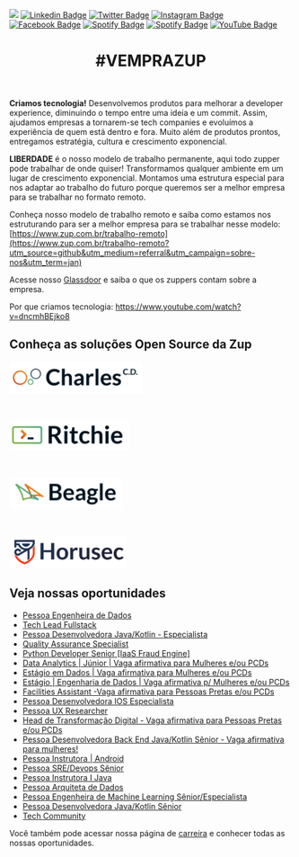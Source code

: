 ![](images/header-nova-pagina-carreiras.gif)
[![Linkedin Badge](https://img.shields.io/badge/LinkedIn-0077B5?style=for-the-badge&logo=linkedin&logoColor=white)](https://www.linkedin.com/company/zupinnovation/) 
[![Twitter Badge](https://img.shields.io/badge/Twitter-1DA1F2?style=for-the-badge&logo=twitter&logoColor=white)](https://twitter.com/ZupInnovation) 
[![Instagram Badge](https://img.shields.io/badge/Instagram-E4405F?style=for-the-badge&logo=instagram&logoColor=white)](https://www.instagram.com/zupinnovation/) 
[![Facebook Badge](https://img.shields.io/badge/Facebook-1877F2?style=for-the-badge&logo=facebook&logoColor=white)](https://www.facebook.com/ZupInnovation/) 
[![Spotify Badge](https://img.shields.io/badge/Spotify-1ED760?&style=for-the-badge&logo=spotify&logoColor=white)](https://open.spotify.com/show/01ZXvnvBJ6GHlt3QOAUAfB?si=GHqNwbLHSIm8o6H-aeOrZQ) 
[![Spotify Badge](https://img.shields.io/badge/GitHub-100000?style=for-the-badge&logo=github&logoColor=white)](https://github.com/ZupIT/) 
[![YouTube Badge](https://img.shields.io/badge/YouTube-FF0000?style=for-the-badge&logo=youtube&logoColor=white)](https://www.youtube.com/channel/UCJWZyJ-36yNscqnnHiwjkhQ) 

<h1 align="center">#VEMPRAZUP</h1>
<br/>

<strong>Criamos tecnologia!</strong> Desenvolvemos produtos para melhorar a developer experience, diminuindo o tempo entre uma ideia e um commit. Assim, ajudamos empresas a tornarem-se tech companies e evoluímos a experiência de quem está dentro e fora. Muito além de produtos prontos, entregamos estratégia, cultura e crescimento exponencial.

<strong>LIBERDADE</strong> é o nosso modelo de trabalho permanente, aqui todo zupper pode trabalhar de onde quiser! Transformamos qualquer ambiente em um lugar de crescimento exponencial. Montamos uma estrutura especial para nos adaptar ao trabalho do futuro porque queremos ser a melhor empresa para se trabalhar no formato remoto.

Conheça nosso modelo de trabalho remoto e saiba como estamos nos estruturando para ser a melhor empresa para se trabalhar nesse modelo: [https://www.zup.com.br/trabalho-remoto](https://www.zup.com.br/trabalho-remoto?utm_source=github&utm_medium=referral&utm_campaign=sobre-nos&utm_term=jan)

Acesse nosso [Glassdoor](https://www.glassdoor.com.br/Vis%C3%A3o-geral/Trabalhar-na-Zup-Innovation-EI_IE2482761.13,27.htm) e saiba o que os zuppers contam sobre a empresa.

Por que criamos tecnologia: https://www.youtube.com/watch?v=dncmhBEjko8 

## Conheça as soluções Open Source da Zup

<div>
    <p>
    <a href="https://charlescd.io/"><img width="237" height="58" src="images/charles.png" alt="CharlesCD"></a>
    </p>
</div>
<div>
    <br>
    <p>
    <a href="https://RitchieCLI.io/"><img width="214" height="53" src="images/ritchie.png" alt="RitchieCLI"></a>
    </p>
</div>
<div>
    <br>
    <p>
    <a href="https://useBeagle.io/"><img width="202" height="56" src="images/beagle.png" alt="Beagle"></a>
    </p>
</div>
<div>
    <br>
    <p>
    <a href="https://Horusec.io/"><img width="209" height="57" src="images/horusec.png" alt="Horusec"></a>
    </p>
</div>

## Veja nossas oportunidades

<!-- BLOG-POST-LIST:START -->
- [Pessoa Engenheira de Dados](https://boards.greenhouse.io/zupinnovation/jobs/4937714003)
- [Tech Lead Fullstack](https://boards.greenhouse.io/zupinnovation/jobs/5014449003)
- [Pessoa Desenvolvedora Java/Kotlin - Especialista](https://boards.greenhouse.io/zupinnovation/jobs/5154972003)
- [Quality Assurance Specialist](https://boards.greenhouse.io/zupinnovation/jobs/5142825003)
- [Python Developer Senior [IaaS Fraud Engine]](https://boards.greenhouse.io/zupinnovation/jobs/5158157003)
- [Data Analytics | Júnior | Vaga afirmativa para Mulheres e/ou PCDs](https://boards.greenhouse.io/zupinnovation/jobs/5155779003)
- [Estágio em Dados | Vaga afirmativa para Mulheres e/ou PCDs](https://boards.greenhouse.io/zupinnovation/jobs/5155843003)
- [Estágio | Engenharia de Dados | Vaga afirmativa p/ Mulheres e/ou PCDs](https://boards.greenhouse.io/zupinnovation/jobs/5155852003)
- [Facilities Assistant -Vaga afirmativa para Pessoas Pretas e/ou PCDs](https://boards.greenhouse.io/zupinnovation/jobs/5153536003)
- [Pessoa Desenvolvedora IOS Especialista](https://boards.greenhouse.io/zupinnovation/jobs/5050388003)
- [Pessoa UX Researcher](https://boards.greenhouse.io/zupinnovation/jobs/5057959003)
- [Head de Transformação Digital - Vaga afirmativa para Pessoas Pretas e/ou PCDs](https://boards.greenhouse.io/zupinnovation/jobs/5151241003)
- [Pessoa Desenvolvedora Back End Java/Kotlin Sênior - Vaga afirmativa para mulheres!](https://boards.greenhouse.io/zupinnovation/jobs/5139899003)
- [Pessoa Instrutora | Android](https://boards.greenhouse.io/zupinnovation/jobs/5130771003)
- [Pessoa SRE/Devops Sênior](https://boards.greenhouse.io/zupinnovation/jobs/5060275003)
- [Pessoa Instrutora I Java](https://boards.greenhouse.io/zupinnovation/jobs/5121197003)
- [Pessoa Arquiteta de Dados](https://boards.greenhouse.io/zupinnovation/jobs/5037310003)
- [Pessoa Engenheira de Machine Learning Sênior/Especialista](https://boards.greenhouse.io/zupinnovation/jobs/5095614003)
- [Pessoa Desenvolvedora Java/Kotlin Sênior](https://boards.greenhouse.io/zupinnovation/jobs/5077883003)
- [Tech Community](https://boards.greenhouse.io/zupinnovation/jobs/4988227003)
<!-- BLOG-POST-LIST:END -->


Você também pode acessar nossa página de [carreira](https://www.zup.com.br/carreiras?utm_source=github&utm_medium=referral&utm_campaign=sobre-nos&utm_term=jan) e conhecer todas as nossas oportunidades.
